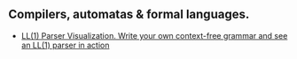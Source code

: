 ## Compilers, automatas & formal languages.
* [LL(1) Parser Visualization. Write your own context-free grammar and see an LL(1) parser in action](https://www.cs.princeton.edu/courses/archive/spring20/cos320/LL1)
